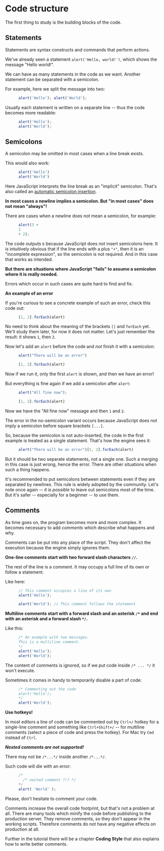 # Code structure

The first thing to study is the building blocks of the code.

## Statements

Statements are syntax constructs and commands that perform actions.

We've already seen a statement `alert('Hello, world!')`, which shows the message "Hello world!".

We can have as many statements in the code as we want. Another statement can be separated with a semicolon.

For example, here we split the message into two:

```js
      alert('Hello'); alert('World');
```

Usually each statement is written on a separate line -- thus the code becomes more readable:

```js
      alert('Hello');
      alert('World');
```

## Semicolons

A semicolon may be omitted in most cases when a line break exists.

This would also work:

```js
      alert('Hello')
      alert('World')
```

Here JavaScript interprets the line break as an "implicit" semicolon. That's also called an [automatic semicolon insertion](https://tc39.github.io/ecma262/#sec-automatic-semicolon-insertion).

**In most cases a newline implies a semicolon. But "in most cases" does not mean "always"!**

There are cases when a newline does not mean a semicolon, for example:

```js
      alert(3 +
      1
      + 2);
```

The code outputs `6` because JavaScript does not insert semicolons here. It is intuitively obvious that if the line ends with a plus `"+"`, then it is an "incomplete expression", so the semicolon is not required. And in this case that works as intended.

**But there are situations where JavaScript "fails" to assume a semicolon where it is really needed.**

Errors which occur in such cases are quite hard to find and fix.


**An example of an error**

If you're curious to see a concrete example of such an error, check this code out:

```js
      [1, 2].forEach(alert)
```

No need to think about the meaning of the brackets `[]` and `forEach` yet. We'll study them later, for now it does not matter. Let's just remember the result: it shows `1`, then `2`.

Now let's add an `alert` before the code and *not* finish it with a semicolon:

```js
      alert("There will be an error")

      [1, 2].forEach(alert)
```

Now if we run it, only the first `alert` is shown, and then we have an error!

But everything is fine again if we add a semicolon after `alert`:

```js
      alert("All fine now");

      [1, 2].forEach(alert)  
```

Now we have the "All fine now" message and then `1` and `2`.

The error in the no-semicolon variant occurs because JavaScript does not imply a semicolon before square brackets `[...]`.

So, because the semicolon is not auto-inserted, the code in the first example is treated as a single statement. That's how the engine sees it:

```js
      alert("There will be an error")[1, 2].forEach(alert)
```

But it should be two separate statements, not a single one. Such a merging in this case is just wrong, hence the error. There are other situations when such a thing happens.


It's recommended to put semicolons between statements even if they are separated by newlines. This rule is widely adopted by the community. Let's note once again -- *it is possible* to leave out semicolons most of the time. But it's safer -- especially for a beginner -- to use them.

## Comments

As time goes on, the program becomes more and more complex. It becomes necessary to add *comments* which describe what happens and why.

Comments can be put into any place of the script. They don't affect the execution because the engine simply ignores them.

**One-line comments start with two forward slash characters `//`.**

The rest of the line is a comment. It may occupy a full line of its own or follow a statement.

Like here:

```js
      // This comment occupies a line of its own
      alert('Hello');

      alert('World'); // This comment follows the statement
```

**Multiline comments start with a forward slash and an asterisk `/*` and end with an asterisk and a forward slash `*/`.**

Like this:

```js
      /* An example with two messages.
      This is a multiline comment.
      */
      alert('Hello');
      alert('World');
```

The content of comments is ignored, so if we put code inside `/* ... */` it won't execute.

Sometimes it comes in handy to temporarily disable a part of code:

```js
      /* Commenting out the code
      alert('Hello');
      */
      alert('World');
```

**Use hotkeys!**

In most editors a line of code can be commented out by `Ctrl+/` hotkey for a single-line comment and something like `Ctrl+Shift+/` -- for multiline comments (select a piece of code and press the hotkey). For Mac try `Cmd` instead of `Ctrl`.

***Nested comments are not supported!***

There may not be `/*...*/` inside another `/*...*/`.

Such code will die with an error:

```js
      /*
        /* nested comment ?!? */
      */
      alert( 'World' );
```

Please, don't hesitate to comment your code.

Comments increase the overall code footprint, but that's not a problem at all. There are many tools which minify the code before publishing to the production server. They remove comments, so they don't appear in the working scripts. Therefore comments do not have any negative effects on production at all.

Further in the tutorial there will be a chapter **Coding Style** that also explains how to write better comments.
